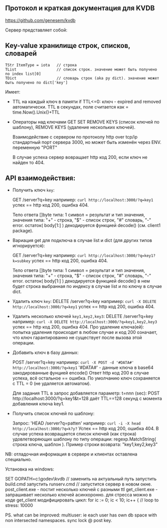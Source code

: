 ﻿
## Протокол и краткая документация для KVDB

   https://github.com/genesem/kvdb

Сервер представляет собой:

## Key-value хранилище строк, списков, словарей

	TStr ItemType = iota   // строка
	TList                  // список строк. значение может быть получено по index list[0]
	TDict                  // словарь строк (aka py dict). значение может быть получено по dict['key']

Имеет:

* TTL на каждый ключ в памяти
    if TTL<=0: ключ - expired and removed автоматически.
    TTL в секундах,  поле считается как = time.Now().Unix()+TTL

* Операторы над ключами
  GET SET REMOVE KEYS (список ключей по шаблону), REMOVE KEYS (удаление нескольких ключей).

  Взаимодействие с сервером по протоколу http over tcp/ip 
  стандартный порт сервера 3000, но может быть изменён через ENV. переменную "PORT"

  В случае успеха сервер вовращает http код 200,
  если ключ не найден то 404.
  
## API взаимодействия:

*  Получить ключ `key`:

    GET /server?q=key например: `curl http://localhost:3000/?q=key1`
    успех == http код 200, ошибка 404.

    Тело ответа []byte типа: 1 символ = результат и тип значения,
                  значения типа: "+" - строка, "$" - список строк, "#" словарь, "-" error.
                  остаток( body[1:] ) декодируется функцией decode() (см. client1 package).

* Вариация get для подключа в случае list и dict (для других типов игнорируется):

    GET /server?q=key например: `curl http://localhost:3000/?q=key1?k=subkey`
    успех == http код 200, ошибка 404.

    Тело ответа []byte типа: 1 символ = результат и тип значения,
                  значения типа: "+" - строка, "$" - список строк, "#" словарь, "-" error.
                  остаток( body[1:] ) декодируется функцией decode() в нем будет строка выбранная по 
                  индексу в случае list и по ключу в случае dict.

* Удалить ключ `key`:
    DELETE /server?q=key например: `curl -X DELETE http://localhost:3000/?q=key1`
    успех == http код 200, ошибка 404.

* Удалить несколько ключей `key1,key2,key3`:
    DELETE /server?q=key например: `curl -X DELETE http://localhost:3000/?q=key1,key2,key3`
    успех == http код 200, ошибка 404.
  Про удаление ключа(ей): попытка удаления происходит в любом случае и код 200 означает,
    что ключ гарантированно не существует после вызова этой операции.


* Добавить ключ в базу данных:
    
    POST /server?q=key например: `curl -X POST -d '#DATA#' http://localhost:3000/?q=key1`
    '#DATA#' -  данные ключа в base64 закодированные фунцией encode()
    Ответ http код 200 в случае успеха, всё остальное == ошибка.
    По умолчанию ключ сохраняется с TTL = 0 (не удаляется автоматом).

    Для задания TTL в запрос добавляется параметр: 
    t=nnn (sec): POST http://localhost:3000/?q=key1&t=128 
        даёт TTL==128 секунд с момента добавления ключа key1.


* Получить список ключей по шаблону:

  Запрос: 'HEAD /server?q=patten' например: `curl -i -X head http://localhost:3000/?q=k?y?`
    Успех == http код 200, ошибка 404.
    В случае успеха возвращается список ключей (как строка) удовлетворяющих шаблону по типу операции:
    regexp.MatchString( строка ключа, шаблон ).
    Пример строки возврата: "key1,key2,key3"


NB: отладочная информация в сервере и клиентах оставлена специально.


Установка на windows:

SET GOPATH=c:\godev\kvdb  // заменить на актуальный путь
запустить build.cmd
запустить runserv.cmd // запустится сервер в новом окне.
post_client.exe - постит несколько ключей с разными ttl
get_client.exe - запрашивает несколько ключей асинхоронно.
    для стресса можно в коде get_client модифицировать цикл:
    	for ic := 0; ic < 10; ic++ { // loop to stress: 10000




           



PS. what can be improved:
    multiuser: ie each user has own db space with non intersected namespaces.
    sync lock @ post key.
